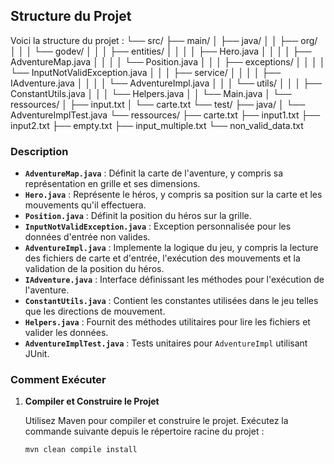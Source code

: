 
## Structure du Projet

Voici la structure du projet :
└── src/
├── main/
│ ├── java/
│ │ ├── org/
│ │ │ └── godev/
│ │ │ ├── entities/
│ │ │ │ ├── Hero.java
│ │ │ │ ├── AdventureMap.java
│ │ │ │ └── Position.java
│ │ │ ├── exceptions/
│ │ │ │ └── InputNotValidException.java
│ │ │ ├── service/
│ │ │ │ ├── IAdventure.java
│ │ │ │ └── AdventureImpl.java
│ │ │ └── utils/
│ │ │ ├── ConstantUtils.java
│ │ │ └── Helpers.java
│ │ └── Main.java
│ └── ressources/
│ ├── input.txt
│ └── carte.txt
└── test/
├── java/
│ └── AdventureImplTest.java
└── ressources/
├── carte.txt
├── input1.txt
├── input2.txt
├── empty.txt
├── input_multiple.txt
└── non_valid_data.txt
### Description

- **`AdventureMap.java`** : Définit la carte de l'aventure, y compris sa représentation en grille et ses dimensions.
- **`Hero.java`** : Représente le héros, y compris sa position sur la carte et les mouvements qu'il effectuera.
- **`Position.java`** : Définit la position du héros sur la grille.
- **`InputNotValidException.java`** : Exception personnalisée pour les données d'entrée non valides.
- **`AdventureImpl.java`** : Implemente la logique du jeu, y compris la lecture des fichiers de carte et d'entrée, l'exécution des mouvements et la validation de la position du héros.
- **`IAdventure.java`** : Interface définissant les méthodes pour l'exécution de l'aventure.
- **`ConstantUtils.java`** : Contient les constantes utilisées dans le jeu telles que les directions de mouvement.
- **`Helpers.java`** : Fournit des méthodes utilitaires pour lire les fichiers et valider les données.
- **`AdventureImplTest.java`** : Tests unitaires pour `AdventureImpl` utilisant JUnit.

### Comment Exécuter

1. **Compiler et Construire le Projet**

   Utilisez Maven pour compiler et construire le projet. Exécutez la commande suivante depuis le répertoire racine du projet :

   ```bash
   mvn clean compile install

